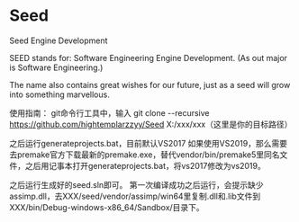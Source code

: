 # Seed
Seed Engine Development

SEED stands for:
Software Engineering Engine Development. (As out major is Software Engineering.)

The name also contains great wishes for our future, just as a seed will grow into something marvellous.

使用指南：
git命令行工具中，输入
git clone --recursive https://github.com/hightemplarzzyy/Seed X:/xxx/xxx（这里是你的目标路径）

之后运行generateprojects.bat，目前默认VS2017
如果使用VS2019，那么需要去premake官方下载最新的premake.exe，替代vendor/bin/premake5里同名文件，之后用记事本打开generateprojects.bat，将vs2017修改为vs2019。

之后运行生成好的seed.sln即可。
第一次编译成功之后运行，会提示缺少assimp.dll，去XXX/seed/vendor/assimp/win64里复制.dll和.lib文件到XXX/bin/Debug-windows-x86_64/Sandbox/目录下。
